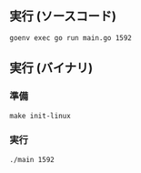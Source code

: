 ## 実行 (ソースコード)

```shell
goenv exec go run main.go 1592
```

## 実行 (バイナリ)

### 準備

```shell
make init-linux
```

### 実行

```shell
./main 1592
```

